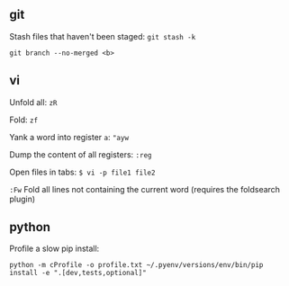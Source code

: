 git
---
Stash files that haven't been staged: `git stash -k`

`git branch --no-merged <b>`

vi
---
Unfold all: `zR`

Fold: `zf`

Yank a word into register `a`: `"ayw`

Dump the content of all registers: `:reg`

Open files in tabs: `$ vi -p file1 file2`

`:Fw` Fold all lines not containing the current word (requires the foldsearch plugin)

python
------

Profile a slow pip install:

    python -m cProfile -o profile.txt ~/.pyenv/versions/env/bin/pip install -e ".[dev,tests,optional]"
